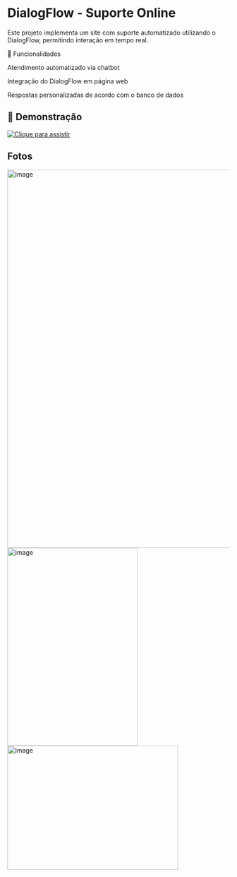 # DialogFlow - Suporte Online

Este projeto implementa um site com suporte automatizado utilizando o DialogFlow, permitindo interação em tempo real.
  
📌 Funcionalidades

Atendimento automatizado via chatbot

Integração do DialogFlow em página web

Respostas personalizadas de acordo com o banco de dados

## 🎥 Demonstração

[![Clique para assistir]()](https://drive.google.com/file/d/1lrEoTMWxJRVK-zBlrurpWnJfF8hAZmXM/view?usp=sharing)


## Fotos
<img width="1599" height="856" alt="image" src="https://github.com/user-attachments/assets/fb8efdaa-f141-4c9e-aefc-a20dcf6542f5" />
<img width="295" height="448" alt="image" src="https://github.com/user-attachments/assets/9fe12e31-6e5d-42eb-ab56-c3918902f5ae" />
<img width="387" height="281" alt="image" src="https://github.com/user-attachments/assets/36125f67-5d78-4d0f-b17e-26d1627cc3a7" />
